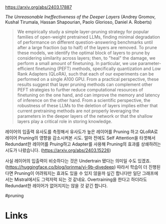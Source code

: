 https://arxiv.org/abs/2403.17887

*The Unreasonable Ineffectiveness of the Deeper Layers* (Andrey Gromov, Kushal Tirumala, Hassan Shapourian, Paolo Glorioso, Daniel A. Roberts)

> We empirically study a simple layer-pruning strategy for popular families of open-weight pretrained LLMs, finding minimal degradation of performance on different question-answering benchmarks until after a large fraction (up to half) of the layers are removed. To prune these models, we identify the optimal block of layers to prune by considering similarity across layers; then, to "heal" the damage, we perform a small amount of finetuning. In particular, we use parameter-efficient finetuning (PEFT) methods, specifically quantization and Low Rank Adapters (QLoRA), such that each of our experiments can be performed on a single A100 GPU. From a practical perspective, these results suggest that layer pruning methods can complement other PEFT strategies to further reduce computational resources of finetuning on the one hand, and can improve the memory and latency of inference on the other hand. From a scientific perspective, the robustness of these LLMs to the deletion of layers implies either that current pretraining methods are not properly leveraging the parameters in the deeper layers of the network or that the shallow layers play a critical role in storing knowledge.

레이어의 입출력 유사도를 측정해서 유사도가 높은 레이어를 Pruning 하고 QLoRA로 레이어 Pruning의 영향을 감소시켜본 시도. 얼마 전에도 Self Attention을 타겟해서 Redundant한 레이어를 Pruing하고 Adapter를 사용해 Pruning의 효과를 상쇄하려는 시도가 나왔습니다. (https://arxiv.org/abs/2403.15226)

사실 레이어의 입출력이 비슷하다는 것은 Undertrain 됐다는 의미일 수도 있겠죠. (https://huggingface.co/blog/lorinma/yi-9b-divedeep) 따라서 학습이 더 진행된다면 Pruning이 어려워지는 효과도 있을 수 있지 않을까 싶긴 합니다만 일단 그래프에서는 Mistral에서도 그럭저럭 되는 것 같네요. Overtraining을 한다고 하더라도 Redundant한 레이어가 없어지지는 않을 것 같긴 합니다.

#pruning

# Links

